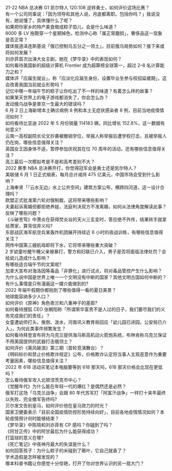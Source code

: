 21-22 NBA 总决赛 G1 凯尔特人 120:108 逆转勇士，如何评价这场比赛？  
有一个公司同事说：「因为领导和其他人说，月底都离职。包括你吗？」我说没有，她说懂了，具体懂什么了呢？  
如果把你家乡的特产美食做成粽子馅儿，会是什么味道？  
8000 多 LV 拖鞋穿一个星期掉色，检测中心称「属正常磨损」，奢侈品这一现象是否正常？  
媒体报道泽连斯基说「俄已控制乌五分之一领土」，目前俄乌局势如何？接下来或将如何发展？  
刘亦菲首次出演大女主剧，她在《梦华录》中的表现如何？  
如何看待美国新的超级计算机 Frontier 成为超算榜全球第一，超过 2–8 名计算能力之和？  
媒体评「应届生就业」，称「应淡化应届生身份，设置毕业生参与校招延缓期」，这会改善我国当前就业形势吗？  
记忆中哪一年端午节的粽子让你吃出了不一样的味道？有着怎么样的故事？  
如果某天世界上的电子游戏都消失了，你会怎么办？  
发动俄乌战争是普京一生最大的错误吗？  
6 月 2 日上海新增本土确诊病例 8 例和本土无症状感染者 8 例，目前当地疫情情况如何？  
如何看待比亚迪 2022 年 5 月份销量 114183 辆，同比增长 152.8%，这一数据有何意义?  
云南一高校副院长论文抄袭被撤销学位，举报人称举报后遭学校打击，且被举报人仍在岗，哪些信息值得关注？  
英国女王因身体不适，暂停参加庆祝其在位 70 周年的活动，还有哪些信息值得关注？  
高三最后一次模拟考是不是和高考差别不大？  
2022 赛季 NBA 总决赛开打，你觉得冠军会是勇士还是凯尔特人？  
美联储 6 月 1 日正式缩表，每月总计减持 475 亿美元，中国市场会受到什么影响？  
上海奉贤「『云水无边』水上公共空间」建筑方案公布，横跨四河道，这一设计合理吗？  
欧盟正式批准第六轮对俄制裁，这将带来哪些影响？  
夫妻起诉离婚但都拒绝养娃，法庭判决双方不准离婚，如何从法律角度解读此事？反映了哪些问题？  
《斗破苍穹》中萧炎在获得焚炎谷的天火三玄变时，答应绝不外传，结果转手就拿给萧家，算背信弃义吗?  
东部战区海军航空兵某轰炸机团展开持续近 6 小时的夜战训练，有哪些信息值得关注？  
网传中国第三艘航母即将下水，它将带来哪些重大突破？  
2 岁幼童吵醒午睡父亲被暴打，警方和妇联已介入，男子是否将面临法律处罚？会给幼儿造成什么影响？  
有哪些适合端午节的文案呢?  
加拿大宣布对海洛因等毒品「非罪化」进行试点，将对毒品管控产生什么影响？  
为什么说中国是世界上唯一一个文明没有中断的国家？其他文明古国如何中断的？  
有什么事情是只有漫画这一媒介能做到的?  
2022 年端午假期你都拍到了哪些值得一看的夏日美景？  
地球能容纳多少人口？  
如何评价《原神》角色夜兰和八重神子的差距?  
如何看待搜狐 CEO 张朝阳称「所谓荣华富贵不是人过的日子，我们要尽我们的义务完成我们的责任」？  
女童遭幼师打头、推倒、泼水，河南巩义教育局回应「幼儿园已闭园，公安局已介入」，为何此类事件频繁发生？  
如何看待拜登宣布将为乌克兰提供海马斯高机动火箭炮系统，布林肯称乌克兰保证不用美国提供的武器打击俄领土？  
如何评价《乘风破浪》第三期（首轮竞演舞台）？  
《明码标价和禁止价格欺诈规定》公布，价格欺诈认定将当事人主观恶意作为重要考量因素，哪些信息值得关注？  
2022 年 618 活动买笔记本电脑要等到 618 那天吗，618 那天价格会比现在更低吗？  
怎么看待俄军攻入北顿涅茨克市中心？  
《觉醒年代》为什么能在年轻一代的爆红？是偶然还是必然？  
俄军打这场「乌克兰战争」会跟 80 年代苏军打「阿富汗战争」一样打十来年最终以失败、完全撤军告终吗?  
贝尔发文告别皇马，如何评价他在皇马效力的时光？  
国家卫健委表示「目前全国疫情防控形势持续向好」，目前各地疫情情况如何？本轮疫情预计何时能够结束？  
《梦华录》中陈晓和刘亦菲有 CP 感吗？你磕到了吗？  
《阿甘正传》中的阿甘最后为什么能获得成功？  
打篮球的意义在哪?  
《死亡笔记》中夜神月最大的失误是什么？  
如何回答孩子：为什么粽子的米碰到了箬叶，它自己就香了？  
学术造假是怎样被发现的？  
哪本科普书籍让你感觉十分惊艳，打开了你对世界认识的另一扇大门？  
